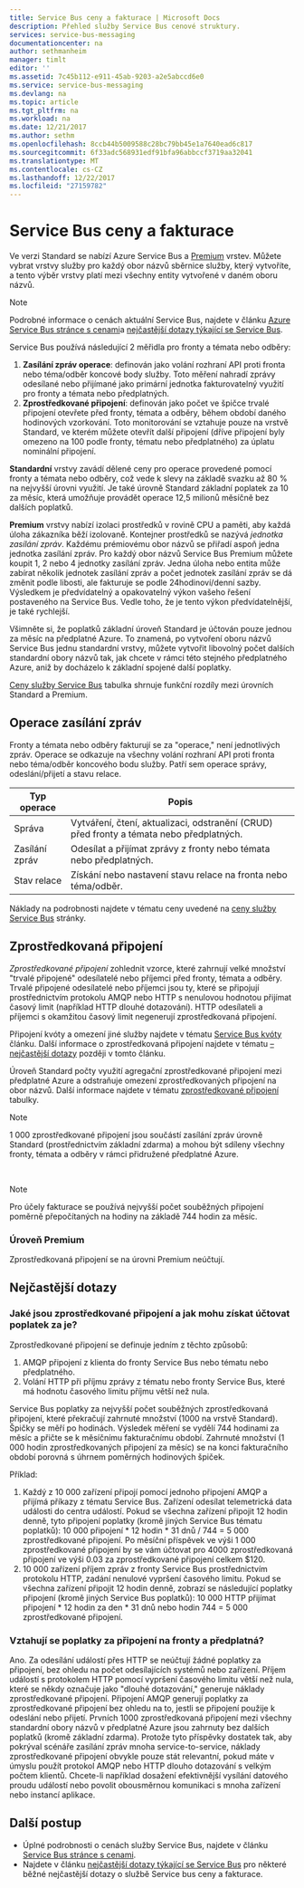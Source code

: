 ```yaml
---
title: Service Bus ceny a fakturace | Microsoft Docs
description: Přehled služby Service Bus cenové struktury.
services: service-bus-messaging
documentationcenter: na
author: sethmanheim
manager: timlt
editor: ''
ms.assetid: 7c45b112-e911-45ab-9203-a2e5abccd6e0
ms.service: service-bus-messaging
ms.devlang: na
ms.topic: article
ms.tgt_pltfrm: na
ms.workload: na
ms.date: 12/21/2017
ms.author: sethm
ms.openlocfilehash: 8ccb44b5009588c28bc79bb45e1a7640ead6c817
ms.sourcegitcommit: 6f33adc568931edf91bfa96abbccf3719aa32041
ms.translationtype: MT
ms.contentlocale: cs-CZ
ms.lasthandoff: 12/22/2017
ms.locfileid: "27159782"
---
```

# <a name="service-bus-pricing-and-billing"></a>Service Bus ceny a fakturace

Ve verzi Standard se nabízí Azure Service Bus a [Premium](service-bus-premium-messaging.md) vrstev. Můžete vybrat vrstvy služby pro každý obor názvů sběrnice služby, který vytvoříte, a tento výběr vrstvy platí mezi všechny entity vytvořené v daném oboru názvů.

> [!NOTE]
> Podrobné informace o cenách aktuální Service Bus, najdete v článku [Azure Service Bus stránce s cenami](https://azure.microsoft.com/pricing/details/service-bus/)a [nejčastější dotazy týkající se Service Bus](service-bus-faq.md#pricing).
>
>

Service Bus používá následující 2 měřidla pro fronty a témata nebo odběry:

1. **Zasílání zpráv operace**: definován jako volání rozhraní API proti fronta nebo téma/odběr koncové body služby. Toto měření nahradí zprávy odesílané nebo přijímané jako primární jednotka fakturovatelný využití pro fronty a témata nebo předplatných.
2. **Zprostředkované připojení**: definován jako počet ve špičce trvalé připojení otevřete před fronty, témata a odběry, během období daného hodinových vzorkování. Toto monitorování se vztahuje pouze na vrstvě Standard, ve kterém můžete otevřít další připojení (dříve připojení byly omezeno na 100 podle fronty, tématu nebo předplatného) za úplatu nominální připojení.

**Standardní** vrstvy zavádí dělené ceny pro operace provedené pomocí fronty a témata nebo odběry, což vede k slevy na základě svazku až 80 % na nejvyšší úrovni využití. Je také úrovně Standard základní poplatek za 10 za měsíc, která umožňuje provádět operace 12,5 milionů měsíčně bez dalších poplatků.

**Premium** vrstvy nabízí izolaci prostředků v rovině CPU a paměti, aby každá úloha zákazníka běží izolovaně. Kontejner prostředků se nazývá *jednotka zasílání zpráv*. Každému prémiovému obor názvů se přiřadí aspoň jedna jednotka zasílání zpráv. Pro každý obor názvů Service Bus Premium můžete koupit 1, 2 nebo 4 jednotky zasílání zpráv. Jedna úloha nebo entita může zabírat několik jednotek zasílání zpráv a počet jednotek zasílání zpráv se dá změnit podle libosti, ale fakturuje se podle 24hodinoví/denní sazby. Výsledkem je předvídatelný a opakovatelný výkon vašeho řešení postaveného na Service Bus. Vedle toho, že je tento výkon předvídatelnější, je také rychlejší.

Všimněte si, že poplatků základní úroveň Standard je účtován pouze jednou za měsíc na předplatné Azure. To znamená, po vytvoření oboru názvů Service Bus jednu standardní vrstvy, můžete vytvořit libovolný počet dalších standardní obory názvů tak, jak chcete v rámci této stejného předplatného Azure, aniž by docházelo k základní spojené další poplatky.

[Ceny služby Service Bus](https://azure.microsoft.com/pricing/details/service-bus/) tabulka shrnuje funkční rozdíly mezi úrovních Standard a Premium.

## <a name="messaging-operations"></a>Operace zasílání zpráv

Fronty a témata nebo odběry fakturují se za "operace," není jednotlivých zpráv. Operace se odkazuje na všechny volání rozhraní API proti fronta nebo téma/odběr koncového bodu služby. Patří sem operace správy, odeslání/přijetí a stavu relace.

| Typ operace | Popis |
| --- | --- |
| Správa |Vytváření, čtení, aktualizaci, odstranění (CRUD) před fronty a témata nebo předplatných. |
| Zasílání zpráv |Odesílat a přijímat zprávy z fronty nebo témata nebo předplatných. |
| Stav relace |Získání nebo nastavení stavu relace na fronta nebo téma/odběr. |

Náklady na podrobnosti najdete v tématu ceny uvedené na [ceny služby Service Bus](https://azure.microsoft.com/pricing/details/service-bus/) stránky.

## <a name="brokered-connections"></a>Zprostředkovaná připojení

*Zprostředkované připojení* zohlednit vzorce, které zahrnují velké množství "trvalé připojené" odesílatelé nebo příjemci před fronty, témata a odběry. Trvalé připojené odesílatelé nebo příjemci jsou ty, které se připojují prostřednictvím protokolu AMQP nebo HTTP s nenulovou hodnotou přijímat časový limit (například HTTP dlouhé dotazování). HTTP odesílateli a příjemci s okamžitou časový limit negenerují zprostředkovaná připojení.

Připojení kvóty a omezení jiné služby najdete v tématu [Service Bus kvóty](service-bus-quotas.md) článku. Další informace o zprostředkovaná připojení najdete v tématu [– nejčastější dotazy](#faq) později v tomto článku.

Úroveň Standard počty využití agregační zprostředkované připojení mezi předplatné Azure a odstraňuje omezení zprostředkovaných připojení na obor názvů. Další informace najdete v tématu [zprostředkované připojení](https://azure.microsoft.com/pricing/details/service-bus/) tabulky.

> [!NOTE]
> 1 000 zprostředkované připojení jsou součástí zasílání zpráv úrovně Standard (prostřednictvím základní zdarma) a mohou být sdíleny všechny fronty, témata a odběry v rámci přidružené předplatné Azure.
>
>

<br />

> [!NOTE]
> Pro účely fakturace se používá nejvyšší počet souběžných připojení poměrně přepočítaných na hodiny na základě 744 hodin za měsíc.
>
>

### <a name="premium-tier"></a>Úroveň Premium

Zprostředkovaná připojení se na úrovni Premium neúčtují.

## <a name="faq"></a>Nejčastější dotazy

### <a name="what-are-brokered-connections-and-how-do-i-get-charged-for-them"></a>Jaké jsou zprostředkované připojení a jak mohu získat účtovat poplatek za je?

Zprostředkované připojení se definuje jedním z těchto způsobů:

1. AMQP připojení z klienta do fronty Service Bus nebo tématu nebo předplatného.
2. Volání HTTP při příjmu zprávy z tématu nebo fronty Service Bus, které má hodnotu časového limitu příjmu větší než nula.

Service Bus poplatky za nejvyšší počet souběžných zprostředkovaná připojení, které překračují zahrnuté množství (1000 na vrstvě Standard). Špičky se měří po hodinách. Výsledek měření se vydělí 744 hodinami za měsíc a přičte se k měsíčnímu fakturačnímu období. Zahrnuté množství (1 000 hodin zprostředkovaných připojení za měsíc) se na konci fakturačního období porovná s úhrnem poměrných hodinových špiček.

Příklad:

1. Každý z 10 000 zařízení připojí pomocí jednoho připojení AMQP a přijímá příkazy z tématu Service Bus. Zařízení odesílat telemetrická data události do centra událostí. Pokud se všechna zařízení připojit 12 hodin denně, tyto připojení poplatky (kromě jiných Service Bus tématu poplatků): 10 000 připojení * 12 hodin * 31 dnů / 744 = 5 000 zprostředkované připojení. Po měsíční příspěvek ve výši 1 000 zprostředkované připojení by se vám účtovat pro 4000 zprostředkovaná připojení ve výši 0.03 za zprostředkované připojení celkem $120.
2. 10 000 zařízení příjem zpráv z fronty Service Bus prostřednictvím protokolu HTTP, zadání nenulové vypršení časového limitu. Pokud se všechna zařízení připojit 12 hodin denně, zobrazí se následující poplatky připojení (kromě jiných Service Bus poplatků): 10 000 HTTP přijímat připojení * 12 hodin za den * 31 dnů nebo hodin 744 = 5 000 zprostředkované připojení.

### <a name="do-brokered-connection-charges-apply-to-queues-and-topicssubscriptions"></a>Vztahují se poplatky za připojení na fronty a předplatná?

Ano. Za odesílání událostí přes HTTP se neúčtují žádné poplatky za připojení, bez ohledu na počet odesílajících systémů nebo zařízení. Příjem událostí s protokolem HTTP pomocí vypršení časového limitu větší než nula, které se někdy označuje jako "dlouhé dotazování," generuje náklady zprostředkované připojení. Připojení AMQP generují poplatky za zprostředkované připojení bez ohledu na to, jestli se připojení použije k odeslání nebo přijetí. Prvních 1000 zprostředkovaná připojení mezi všechny standardní obory názvů v předplatné Azure jsou zahrnuty bez dalších poplatků (kromě základní zdarma). Protože tyto příspěvky dostatek tak, aby pokrýval scénáře zasílání zpráv mnoha service-to-service, náklady zprostředkované připojení obvykle pouze stát relevantní, pokud máte v úmyslu použít protokol AMQP nebo HTTP dlouho dotazování s velkým počtem klientů. Chcete-li například dosažení efektivnější vysílání datového proudu událostí nebo povolit obousměrnou komunikaci s mnoha zařízení nebo instancí aplikace.

## <a name="next-steps"></a>Další postup

* Úplné podrobnosti o cenách služby Service Bus, najdete v článku [Service Bus stránce s cenami](https://azure.microsoft.com/pricing/details/service-bus/).
* Najdete v článku [nejčastější dotazy týkající se Service Bus](service-bus-faq.md#pricing) pro některé běžné nejčastější dotazy o službě Service bus ceny a fakturace.

[Azure portal]: https://portal.azure.com
